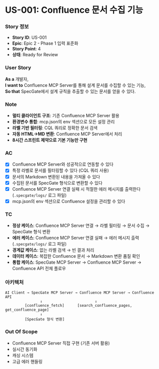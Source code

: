 # US-001: Confluence 문서 수집 기능

### Story 정보
- **Story ID**: US-001
- **Epic**: Epic 2 - Phase 1 입력 표준화
- **Story Point**: 4
- **상태**: Ready for Review

### User Story
**As a** 개발자,  
**I want to** Confluence MCP Server를 통해 설계 문서를 수집할 수 있는 기능,  
**So that** SpecGate에서 설계 규칙을 추출할 수 있는 문서를 얻을 수 있다.

### Note
- **멀티 클라이언트 구조**: 기존 Confluence MCP Server 활용
- **환경변수 통합**: mcp.json의 env 섹션으로 모든 설정 관리
- **라벨 기반 필터링**: CQL 쿼리로 정확한 문서 검색
- **자동 HTML→MD 변환**: Confluence MCP Server에서 처리
- **8시간 스프린트 제약으로 기본 기능만 구현**

### AC
- [x] Confluence MCP Server와 성공적으로 연동할 수 있다
- [x] 특정 라벨로 문서를 필터링할 수 있다 (CQL 쿼리 사용)
- [x] 문서의 Markdown 변환된 내용을 가져올 수 있다
- [x] 수집된 문서를 SpecGate 형식으로 변환할 수 있다
- [x] Confluence MCP Server 연결 실패 시 적절한 에러 메시지를 출력한다 (`.specgate/logs/` 로그 파일)
- [x] mcp.json의 env 섹션으로 Confluence 설정을 관리할 수 있다

### TC
- **정상 케이스**: Confluence MCP Server 연결 → 라벨 필터링 → 문서 수집 → SpecGate 형식 변환
- **에러 케이스**: Confluence MCP Server 연결 실패 → 에러 메시지 출력 (`.specgate/logs/` 로그 파일)
- **경계값 케이스**: 없는 라벨 검색 → 빈 결과 처리
- **데이터 케이스**: 복잡한 Confluence 문서 → Markdown 변환 품질 확인
- **통합 케이스**: SpecGate MCP Server → Confluence MCP Server → Confluence API 전체 플로우

### 아키텍처
```
AI Client → SpecGate MCP Server → Confluence MCP Server → Confluence API
                ↓                        ↓
         [confluence_fetch]      [search_confluence_pages, get_confluence_page]
                ↓
         [SpecGate 형식 변환]
```

### Out Of Scope
- Confluence MCP Server 직접 구현 (기존 서버 활용)
- 실시간 동기화
- 캐싱 시스템
- 고급 에러 핸들링

